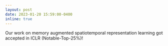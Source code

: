 ```yaml
---
layout: post
date: 2023-01-20 15:59:00-0400
inline: true
---
```


Our work on memory augmented spatiotemporal representation learning got accepted in <bold>ICLR (Notable-Top-25%)</bold>!
